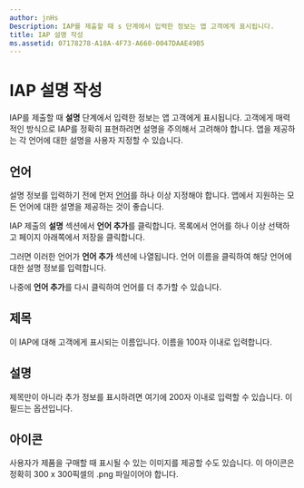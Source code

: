 ```yaml
---
author: jnHs
Description: IAP를 제출할 때 s 단계에서 입력한 정보는 앱 고객에게 표시됩니다.
title: IAP 설명 작성
ms.assetid: 07178278-A18A-4F73-A660-0047DAAE49B5
---
```


# IAP 설명 작성


IAP를 제출할 때 **설명** 단계에서 입력한 정보는 앱 고객에게 표시됩니다. 고객에게 매력적인 방식으로 IAP를 정확히 표현하려면 설명을 주의해서 고려해야 합니다. 앱을 제공하는 각 언어에 대한 설명을 사용자 지정할 수 있습니다.

## 언어


설명 정보를 입력하기 전에 먼저 [언어](supported-languages.md)를 하나 이상 지정해야 합니다. 앱에서 지원하는 모든 언어에 대한 설명을 제공하는 것이 좋습니다.

IAP 제출의 **설명** 섹션에서 **언어 추가**를 클릭합니다. 목록에서 언어를 하나 이상 선택하고 페이지 아래쪽에서 저장을 클릭합니다.

그러면 이러한 언어가 **언어 추가** 섹션에 나열됩니다. 언어 이름을 클릭하여 해당 언어에 대한 설명 정보를 입력합니다.

나중에 **언어 추가**를 다시 클릭하여 언어를 더 추가할 수 있습니다.

## 제목


이 IAP에 대해 고객에게 표시되는 이름입니다. 이름을 100자 이내로 입력합니다.

## 설명


제목만이 아니라 추가 정보를 표시하려면 여기에 200자 이내로 입력할 수 있습니다. 이 필드는 옵션입니다.

## 아이콘


사용자가 제품을 구매할 때 표시될 수 있는 이미지를 제공할 수도 있습니다. 이 아이콘은 정확히 300 x 300픽셀의 .png 파일이어야 합니다.

 

 






<!--HONumber=May16_HO2-->


